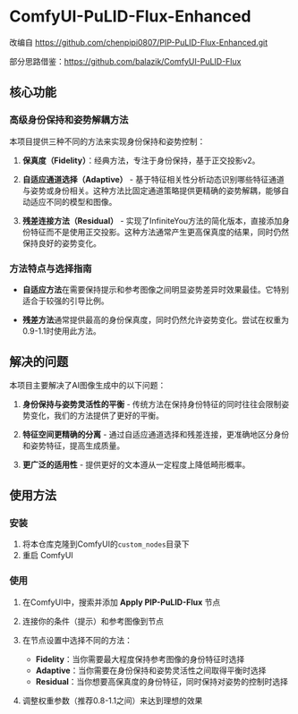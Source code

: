 # ComfyUI-PuLID-Flux-Enhanced

改编自 https://github.com/chenpipi0807/PIP-PuLID-Flux-Enhanced.git

部分思路借鉴：https://github.com/balazik/ComfyUI-PuLID-Flux

## 核心功能

### 高级身份保持和姿势解耦方法

本项目提供三种不同的方法来实现身份保持和姿势控制：

1. **保真度（Fidelity）**：经典方法，专注于身份保持，基于正交投影v2。

2. **自适应通道选择（Adaptive）** - 基于特征相关性分析动态识别哪些特征通道与姿势或身份相关。这种方法比固定通道策略提供更精确的姿势解耦，能够自动适应不同的模型和图像。

3. **残差连接方法（Residual）** - 实现了InfiniteYou方法的简化版本，直接添加身份特征而不是使用正交投影。这种方法通常产生更高保真度的结果，同时仍然保持良好的姿势变化。

### 方法特点与选择指南

- **自适应方法**在需要保持提示和参考图像之间明显姿势差异时效果最佳。它特别适合于较强的引导比例。

- **残差方法**通常提供最高的身份保真度，同时仍然允许姿势变化。尝试在权重为0.9-1.1时使用此方法。

## 解决的问题

本项目主要解决了AI图像生成中的以下问题：

1. **身份保持与姿势灵活性的平衡** - 传统方法在保持身份特征的同时往往会限制姿势变化，我们的方法提供了更好的平衡。

2. **特征空间更精确的分离** - 通过自适应通道选择和残差连接，更准确地区分身份和姿势特征，提高生成质量。

3. **更广泛的适用性** - 提供更好的文本遵从一定程度上降低畸形概率。

## 使用方法

### 安装

1. 将本仓库克隆到ComfyUI的`custom_nodes`目录下
2. 重启 ComfyUI

### 使用

1. 在ComfyUI中，搜索并添加 **Apply PIP-PuLID-Flux** 节点
2. 连接你的条件（提示）和参考图像到节点
3. 在节点设置中选择不同的方法：
   - **Fidelity**：当你需要最大程度保持参考图像的身份特征时选择
   - **Adaptive**：当你需要在身份保持和姿势灵活性之间取得平衡时选择
   - **Residual**：当你想要高保真度的身份特征，同时保持对姿势的控制时选择

4. 调整权重参数（推荐0.8-1.1之间）来达到理想的效果
